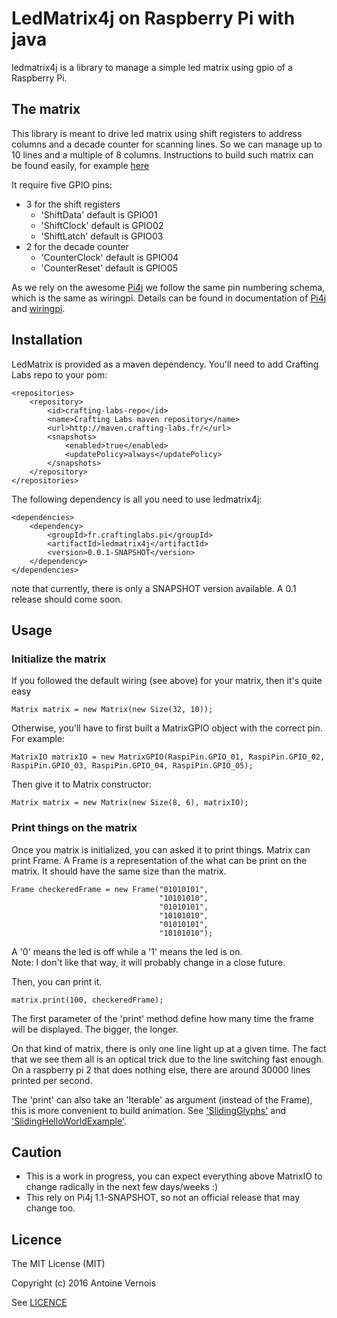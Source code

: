 # LedMatrix4j on Raspberry Pi with java

ledmatrix4j is a library to manage a simple led matrix using gpio of a Raspberry Pi.

## The matrix
This library is meant to drive led matrix using shift registers to address columns and a decade counter for scanning lines.
So we can manage up to 10 lines and a multiple of 8 columns.
Instructions to build such matrix can be found easily, for example [here](http://www.instructables.com/id/Make-a-24X6-LED-matrix/)

It require five GPIO pins:
* 3 for the shift registers
    * 'ShiftData' default is GPIO01
    * 'ShiftClock' default is GPIO02
    * 'ShiftLatch' default is GPIO03
* 2 for the decade counter
    * 'CounterClock' default is GPIO04
    * 'CounterReset' default is GPIO05

As we rely on the awesome [Pi4j](http://pi4j.com) we follow the same pin numbering schema, which is the same as wiringpi. 
Details can be found in documentation of [Pi4j](http://pi4j.com/usage.html#Pin_Numbering) and [wiringpi](http://wiringpi.com/pins/).

## Installation
LedMatrix is provided as a maven dependency. You'll need to add Crafting Labs repo to your pom:


    <repositories>
        <repository>
            <id>crafting-labs-repo</id>
            <name>Crafting Labs maven repository</name>
            <url>http://maven.crafting-labs.fr/</url>
            <snapshots>
                <enabled>true</enabled>
                <updatePolicy>always</updatePolicy>
            </snapshots>
        </repository>
    </repositories>

The following dependency is all you need to use ledmatrix4j:
    
    <dependencies>
        <dependency>
            <groupId>fr.craftinglabs.pi</groupId>
            <artifactId>ledmatrix4j</artifactId>
            <version>0.0.1-SNAPSHOT</version>
        </dependency>
    </dependencies>

note that currently, there is only a SNAPSHOT version available. A 0.1 release should come soon.

## Usage
### Initialize the matrix

If you followed the default wiring (see above) for your matrix, then it's quite easy

    Matrix matrix = new Matrix(new Size(32, 10));
    
Otherwise, you'll have to first built a MatrixGPIO object with the correct pin.
For example:
    
    MatrixIO matrixIO = new MatrixGPIO(RaspiPin.GPIO_01, RaspiPin.GPIO_02, RaspiPin.GPIO_03, RaspiPin.GPIO_04, RaspiPin.GPIO_05);
    
Then give it to Matrix constructor:
  
    Matrix matrix = new Matrix(new Size(8, 6), matrixIO);
    
### Print things on the matrix

Once you matrix is initialized, you can asked it to print things. Matrix can print Frame.
A Frame is a representation of the what can be print on the matrix. It should have the same size than the matrix.

    Frame checkeredFrame = new Frame("01010101",
                                     "10101010",
                                     "01010101",
                                     "10101010",
                                     "01010101",
                                     "10101010");
                                     
A '0' means the led is off while a '1' means the led is on.                          
Note: I don't like that way, it will probably change in a close future.

Then, you can print it.

    matrix.print(100, checkeredFrame);
    
The first parameter of the 'print' method define how many time the frame will be displayed. The bigger, the longer.

On that kind of matrix, there is only one line light up at a given time. The fact that we see them all is an optical trick due to the line switching fast enough.
On a raspberry pi 2 that does nothing else, there are around 30000 lines printed per second.

The 'print' can also take an 'Iterable<Frame>' as argument (instead of the Frame), this is more convenient to build animation. See ['SlidingGlyphs'](ledmatrix4j/src/main/java/fr/craftinglabs/pi/ledmatrix4j/frame/SlidingGlyphs.java) and ['SlidingHelloWorldExample'](ledmatrix4j-examples/src/main/java/fr/craftinglabs/pi/ledmatrix4j/examples/SlidingHelloWorldExample.java).


## Caution

* This is a work in progress, you can expect everything above MatrixIO to change radically in the next few days/weeks :)
* This rely on Pi4j 1.1-SNAPSHOT, so not an official release that may change too.

## Licence
The MIT License (MIT)

Copyright (c) 2016 Antoine Vernois

See [LICENCE](LICENCE)